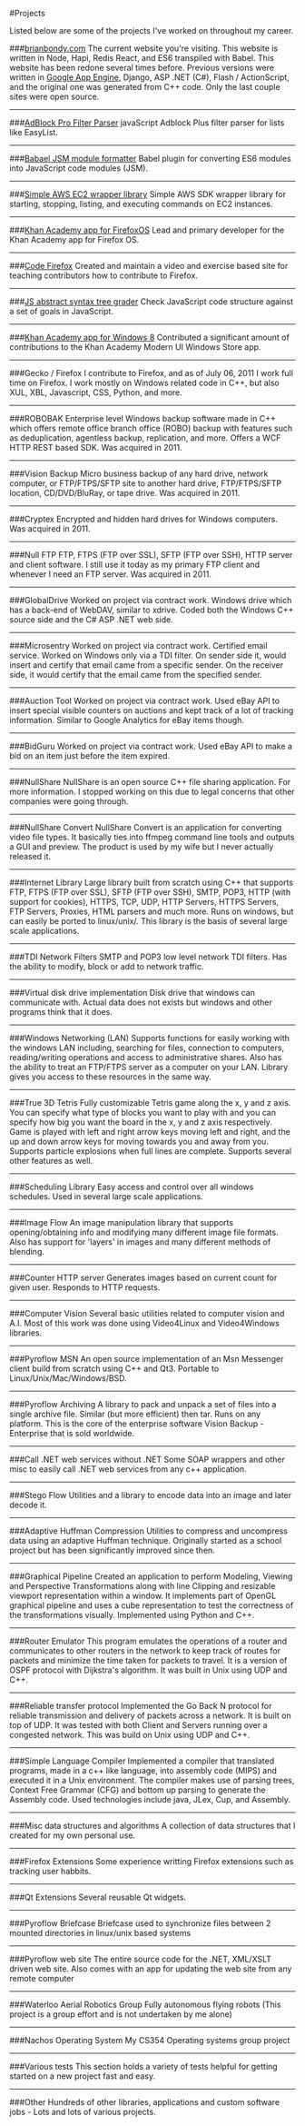 #Projects

Listed below are some of the projects I've worked on throughout my career.

###[brianbondy.com](https://github.com/bbondy/brianbondy.node)
The current website you're visiting.  This website is written in Node, Hapi, Redis React, and ES6 transpiled with Babel.
This website has been redone several times before.  Previous versions were written in [Google App Engine](https://github.com/bbondy/brianbondy.gae), Django, ASP .NET (C#), Flash / ActionScript, and the original one was generated from C++ code.
Only the last couple sites were open source.

---

###[AdBlock Pro Filter Parser](https://www.npmjs.com/package/abp-filter-parser)
javaScript Adblock Plus filter parser for lists like EasyList.

---

###[Babael JSM module formatter](https://www.npmjs.com/package/babel-jsm-plugin)
Babel plugin for converting ES6 modules into JavaScript code modules (JSM).

---

###[Simple AWS EC2 wrapper library](https://www.npmjs.com/package/simple-ec2)
Simple AWS SDK wrapper library for starting, stopping, listing, and executing commands on EC2 instances.

---

###[Khan Academy app for FirefoxOS](https://github.com/bbondy/khan-academy-fxos)
Lead and primary developer for the Khan Academy app for Firefox OS.

---

###[Code Firefox](https://github.com/bbondy/codefirefox)
Created and maintain a video and exercise based site for teaching contributors how to contribute to Firefox.

---

###[JS abstract syntax tree grader](https://github.com/bbondy/codecheckjs)
Check JavaScript code structure against a set of goals in JavaScript.

---

###[Khan Academy app for Windows 8](https://github.com/Khan/khan-windows)
Contributed a significant amount of contributions to the Khan Academy Modern UI Windows Store app.

---

###Gecko / Firefox
I contribute to Firefox, and as of July 06, 2011 I work full time on Firefox. I work mostly on Windows related code in C++, but also XUL, XBL, Javascript, CSS, Python, and more.

---

###ROBOBAK
Enterprise level Windows backup software made in C++ which offers remote office branch office (ROBO) backup with features such as deduplication, agentless backup, replication, and more. Offers a WCF HTTP REST based SDK. Was acquired in 2011.

---

###Vision Backup
Micro business backup of any hard drive, network computer, or FTP/FTPS/SFTP site to another hard drive, FTP/FTPS/SFTP location, CD/DVD/BluRay, or tape drive. Was acquired in 2011.

---

###Cryptex
Encrypted and hidden hard drives for Windows computers. Was acquired in 2011.

---

###Null FTP
FTP, FTPS (FTP over SSL), SFTP (FTP over SSH), HTTP server and client software. I still use it today as my primary FTP client and whenever I need an FTP server. Was acquired in 2011.

---

###GlobalDrive
Worked on project via contract work. Windows drive which has a back-end of WebDAV, similar to xdrive. Coded both the Windows C++ source side and the C# ASP .NET web side.

---

###Microsentry
Worked on project via contract work. Certified email service. Worked on Windows only via a TDI filter. On sender side it, would insert and certify that email came from a specific sender. On the receiver side, it would certify that the email came from the specified sender.

---

###Auction Tool
Worked on project via contract work. Used eBay API to insert special visible counters on auctions and kept track of a lot of tracking information. Similar to Google Analytics for eBay items though.

---

###BidGuru
Worked on project via contract work. Used eBay API to make a bid on an item just before the item expired.

---

###NullShare
NullShare is an open source C++ file sharing application. For more information. I stopped working on this due to legal concerns that other companies were going through.

---

###NullShare Convert
NullShare Convert is an application for converting video file types. It basically ties into ffmpeg command line tools and outputs a GUI and preview. The product is used by my wife but I never actually released it.

---

###Internet Library
Large library built from scratch using C++ that supports FTP, FTPS (FTP over SSL), SFTP (FTP over SSH), SMTP, POP3, HTTP (with support for cookies), HTTPS, TCP, UDP, HTTP Servers, HTTPS Servers, FTP Servers, Proxies, HTML parsers and much more. Runs on windows, but can easily be ported to linux/unix/. This library is the basis of several large scale applications.

---

###TDI Network Filters
SMTP and POP3 low level network TDI filters. Has the ability to modify, block or add to network traffic.

---

###Virtual disk drive implementation
Disk drive that windows can communicate with. Actual data does not exists but windows and other programs think that it does.

---

###Windows Networking (LAN)
Supports functions for easily working with the windows LAN including, searching for files, connection to computers, reading/writing operations and access to administrative shares. Also has the ability to treat an FTP/FTPS server as a computer on your LAN. Library gives you access to these resources in the same way.

---

###True 3D Tetris
Fully customizable Tetris game along the x, y and z axis. You can specify what type of blocks you want to play with and you can specify how big you want the board in the x, y and z axis respectively. Game is played with left and right arrow keys moving left and right, and the up and down arrow keys for moving towards you and away from you. Supports particle explosions when full lines are complete. Supports several other features as well.

---

###Scheduling Library
Easy access and control over all windows schedules. Used in several large scale applications.

---

###Image Flow
An image manipulation library that supports opening/obtaining info and modifying many different image file formats. Also has support for 'layers' in images and many different methods of blending.

---

###Counter HTTP server
Generates images based on current count for given user. Responds to HTTP requests.

---

###Computer Vision
Several basic utilities related to computer vision and A.I. Most of this work was done using Video4Linux and Video4Windows libraries.

---

###Pyroflow MSN
An open source implementation of an Msn Messenger client build from scratch using C++ and Qt3. Portable to Linux/Unix/Mac/Windows/BSD.

---

###Pyroflow Archiving
A library to pack and unpack a set of files into a single archive file. Similar (but more efficient) then tar. Runs on any platform. This is the core of the enterprise software Vision Backup - Enterprise that is sold worldwide.

---

###Call .NET web services without .NET
Some SOAP wrappers and other misc to easily call .NET web services from any c++ application.

---

###Stego Flow
Utilities and a library to encode data into an image and later decode it.

---

###Adaptive Huffman Compression
Utilities to compress and uncompress data using an adaptive Huffman technique. Originally started as a school project but has been significantly improved since then.

---

###Graphical Pipeline
Created an application to perform Modeling, Viewing and Perspective Transformations along with line Clipping and resizable viewport representation within a window. It implements part of OpenGL graphical pipeline and uses a cube representation to test the correctness of the transformations visually. Implemented using Python and C++.

---

###Router Emulator
This program emulates the operations of a router and communicates to other routers in the network to keep track of routes for packets and minimize the time taken for packets to travel. It is a version of OSPF protocol with Dijkstra's algorithm. It was built in Unix using UDP and C++.

---

###Reliable transfer protocol
Implemented the Go Back N protocol for reliable transmission and delivery of packets across a network. It is built on top of UDP. It was tested with both Client and Servers running over a congested network. This was build on Unix using UDP and C++.

---

###Simple Language Compiler
Implemented a compiler that translated programs, made in a c++ like language, into assembly code (MIPS) and executed it in a Unix environment. The compiler makes use of parsing trees, Context Free Grammar (CFG) and bottom up parsing to generate the Assembly code. Used technologies include java, JLex, Cup, and Assembly.

---

###Misc data structures and algorithms
A collection of data structures that I created for my own personal use.

---

###Firefox Extensions
Some experience writting Firefox extensions such as tracking user habbits.

---

###Qt Extensions
Several reusable Qt widgets.

---

###Pyroflow Briefcase
Briefcase used to synchronize files between 2 mounted directories in linux/unix based systems

---

###Pyroflow web site
The entire source code for the .NET, XML/XSLT driven web site. Also comes with an app for updating the web site from any remote computer

---

###Waterloo Aerial Robotics Group
Fully autonomous flying robots (This project is a group effort and is not undertaken by me alone)

---

###Nachos Operating System
My CS354 Operating systems group project

---

###Various tests
This section holds a variety of tests helpful for getting started on a new project fast and easy.

---

###Other
Hundreds of other libraries, applications and custom software jobs - Lots and lots of various projects.
